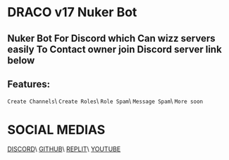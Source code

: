 # DRACO v17 Nuker Bot 
## Nuker Bot For Discord which Can wizz servers easily To Contact owner join Discord server link below 

## Features:
`Create Channels`\ `Create Roles`\ `Role Spam`\ `Message Spam`\ `More soon`

# SOCIAL MEDIAS 
[DISCORD](https://discord.gg/JaHnQNA2he)\ [GITHUB](https://github.com/rexy0011)\ [REPLIT](https://replit.com/@l373020/V17-nuker-official-by-draco#readme.md)\ [YOUTUBE](https://youtube.com/@MagResidence)

